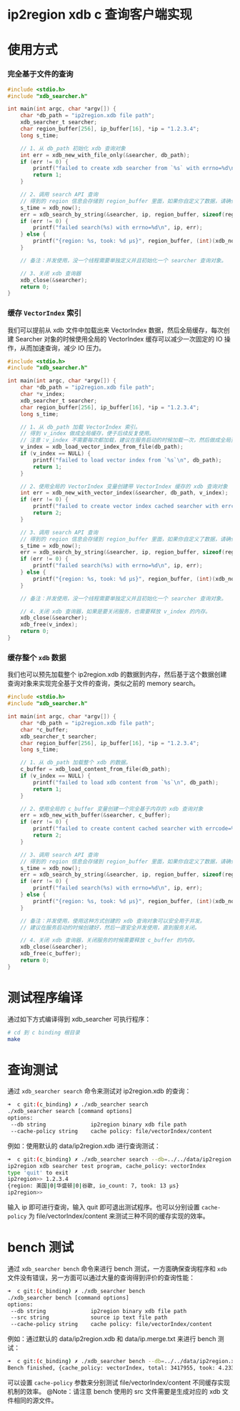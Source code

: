 # ip2region xdb c 查询客户端实现


# 使用方式

### 完全基于文件的查询

```c
#include <stdio.h>
#include "xdb_searcher.h"

int main(int argc, char *argv[]) {
    char *db_path = "ip2region.xdb file path";
    xdb_searcher_t searcher;
    char region_buffer[256], ip_buffer[16], *ip = "1.2.3.4";
    long s_time;

    // 1、从 db_path 初始化 xdb 查询对象
    int err = xdb_new_with_file_only(&searcher, db_path);
    if (err != 0) {
        printf("failed to create xdb searcher from `%s` with errno=%d\n", db_path, err);
        return 1;
    }

    // 2、调用 search API 查询
    // 得到的 region 信息会存储到 region_buffer 里面，如果你自定义了数据，请确保给足 buffer 的空间。
    s_time = xdb_now();
    err = xdb_search_by_string(&searcher, ip, region_buffer, sizeof(region_buffer));
    if (err != 0) {
        printf("failed search(%s) with errno=%d\n", ip, err);
    } else {
        printf("{region: %s, took: %d μs}", region_buffer, (int)(xdb_now() - s_time));
    }

    // 备注：并发使用，没一个线程需要单独定义并且初始化一个 searcher 查询对象。

    // 3、关闭 xdb 查询器
    xdb_close(&searcher);
    return 0;
}
```

### 缓存 `VectorIndex` 索引

我们可以提前从 xdb 文件中加载出来 VectorIndex 数据，然后全局缓存，每次创建 Searcher 对象的时候使用全局的 VectorIndex 缓存可以减少一次固定的 IO 操作，从而加速查询，减少 IO 压力。
```c
#include <stdio.h>
#include "xdb_searcher.h"

int main(int argc, char *argv[]) {
    char *db_path = "ip2region.xdb file path";
    char *v_index;
    xdb_searcher_t searcher;
    char region_buffer[256], ip_buffer[16], *ip = "1.2.3.4";
    long s_time;

    // 1、从 db_path 加载 VectorIndex 索引。
    // 得到 v_index 做成全局缓存，便于后续反复使用。
    // 注意：v_index 不需要每次都加载，建议在服务启动的时候加载一次，然后做成全局资源。
    v_index = xdb_load_vector_index_from_file(db_path);
    if (v_index == NULL) {
        printf("failed to load vector index from `%s`\n", db_path);
        return 1;
    }

    // 2、使用全局的 VectorIndex 变量创建带 VectorIndex 缓存的 xdb 查询对象
    int err = xdb_new_with_vector_index(&searcher, db_path, v_index);
    if (err != 0) {
        printf("failed to create vector index cached searcher with errcode=%d\n", err);
        return 2;
    }

    // 3、调用 search API 查询
    // 得到的 region 信息会存储到 region_buffer 里面，如果你自定义了数据，请确保给足 buffer 的空间。
    s_time = xdb_now();
    err = xdb_search_by_string(&searcher, ip, region_buffer, sizeof(region_buffer));
    if (err != 0) {
        printf("failed search(%s) with errno=%d\n", ip, err);
    } else {
        printf("{region: %s, took: %d μs}", region_buffer, (int)(xdb_now() - s_time));
    }

    // 备注：并发使用，没一个线程需要单独定义并且初始化一个 searcher 查询对象。

    // 4、关闭 xdb 查询器，如果是要关闭服务，也需要释放 v_index 的内存。
    xdb_close(&searcher);
    xdb_free(v_index);
    return 0;
}
```

### 缓存整个 `xdb` 数据

我们也可以预先加载整个 ip2region.xdb 的数据到内存，然后基于这个数据创建查询对象来实现完全基于文件的查询，类似之前的 memory search。
```c
#include <stdio.h>
#include "xdb_searcher.h"

int main(int argc, char *argv[]) {
    char *db_path = "ip2region.xdb file path";
    char *c_buffer;
    xdb_searcher_t searcher;
    char region_buffer[256], ip_buffer[16], *ip = "1.2.3.4";
    long s_time;

    // 1、从 db_path 加载整个 xdb 的数据。
    c_buffer = xdb_load_content_from_file(db_path);
    if (v_index == NULL) {
        printf("failed to load xdb content from `%s`\n", db_path);
        return 1;
    }

    // 2、使用全局的 c_buffer 变量创建一个完全基于内存的 xdb 查询对象
    err = xdb_new_with_buffer(&searcher, c_buffer);
    if (err != 0) {
        printf("failed to create content cached searcher with errcode=%d\n", err);
        return 2;
    }

    // 3、调用 search API 查询
    // 得到的 region 信息会存储到 region_buffer 里面，如果你自定义了数据，请确保给足 buffer 的空间。
    s_time = xdb_now();
    err = xdb_search_by_string(&searcher, ip, region_buffer, sizeof(region_buffer));
    if (err != 0) {
        printf("failed search(%s) with errno=%d\n", ip, err);
    } else {
        printf("{region: %s, took: %d μs}", region_buffer, (int)(xdb_now() - s_time));
    }

    // 备注：并发使用，使用这种方式创建的 xdb 查询对象可以安全用于并发。
    // 建议在服务启动的时候创建好，然后一直安全并发使用，直到服务关闭。

    // 4、关闭 xdb 查询器，关闭服务的时候需要释放 c_buffer 的内存。
    xdb_close(&searcher);
    xdb_free(c_buffer);
    return 0;
}
```


# 测试程序编译

通过如下方式编译得到 xdb_searcher 可执行程序：
```bash
# cd 到 c binding 根目录
make
```


# 查询测试

通过 `xdb_searcher search` 命令来测试对 ip2region.xdb 的查询：
```bash
➜  c git:(c_binding) ✗ ./xdb_searcher search
./xdb_searcher search [command options]
options:
 --db string              ip2region binary xdb file path
 --cache-policy string    cache policy: file/vectorIndex/content
```

例如：使用默认的 data/ip2region.xdb 进行查询测试：
```bash
➜  c git:(c_binding) ✗ ./xdb_searcher search --db=../../data/ip2region.xdb --cache-policy=vectorIndex
ip2region xdb searcher test program, cache_policy: vectorIndex
type 'quit' to exit
ip2region>> 1.2.3.4
{region: 美国|0|华盛顿|0|谷歌, io_count: 7, took: 13 μs}
ip2region>> 
```

输入 ip 即可进行查询，输入 quit 即可退出测试程序。也可以分别设置 `cache-policy` 为 file/vectorIndex/content 来测试三种不同的缓存实现的效率。



# bench 测试

通过 `xdb_searcher bench` 命令来进行 bench 测试，一方面确保查询程序和 `xdb` 文件没有错误，另一方面可以通过大量的查询得到评价的查询性能：
```bash
➜  c git:(c_binding) ✗ ./xdb_searcher bench
./xdb_searcher bench [command options]
options:
 --db string              ip2region binary xdb file path
 --src string             source ip text file path
 --cache-policy string    cache policy: file/vectorIndex/content
```

例如：通过默认的 data/ip2region.xdb 和 data/ip.merge.txt 来进行 bench 测试：
```bash
➜  c git:(c_binding) ✗ ./xdb_searcher bench --db=../../data/ip2region.xdb --src=../../data/ip.merge.txt --cache-policy=vectorIndex
Bench finished, {cache_policy: vectorIndex, total: 3417955, took: 4.233s, cost: 1 μs/op}
```

可以设置 `cache-policy` 参数来分别测试 file/vectorIndex/content 不同缓存实现机制的效率。 @Note：请注意 bench 使用的 src 文件需要是生成对应的 xdb 文件相同的源文件。
